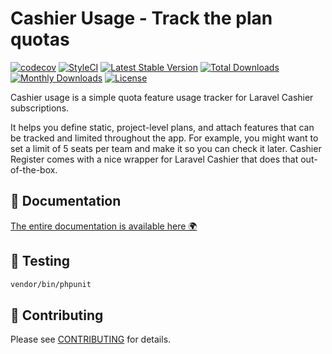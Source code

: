 Cashier Usage - Track the plan quotas
===========================================

[![codecov](https://codecov.io/gh/gopayee/cashier-usage/branch/master/graph/badge.svg)](https://codecov.io/gh/gopayee/cashier-usage/branch/master)
[![StyleCI](https://github.styleci.io/repos/277109456/shield?branch=master)](https://github.styleci.io/repos/277109456)
[![Latest Stable Version](https://poser.pugx.org/gopayee/cashier-usage/v/stable)](https://packagist.org/packages/gopayee/cashier-usage)
[![Total Downloads](https://poser.pugx.org/gopayee/cashier-usage/downloads)](https://packagist.org/packages/gopayee/cashier-usage)
[![Monthly Downloads](https://poser.pugx.org/gopayee/cashier-usage/d/monthly)](https://packagist.org/packages/gopayee/cashier-usage)
[![License](https://poser.pugx.org/gopayee/cashier-usage/license)](https://packagist.org/packages/gopayee/cashier-usage)

Cashier usage is a simple quota feature usage tracker for Laravel Cashier subscriptions.

It helps you define static, project-level plans, and attach features that can be tracked and limited throughout the app. For example, you might want to set a limit of 5 seats per team and make it so you can check it later. Cashier Register comes with a nice wrapper for Laravel Cashier that does that out-of-the-box.

## 📃 Documentation

[The entire documentation is available here 🌍](http://gopayee.com/cashier-usage-docs/)

## 🐛 Testing

``` bash
vendor/bin/phpunit
```

## 🤝 Contributing

Please see [CONTRIBUTING](CONTRIBUTING.md) for details.

